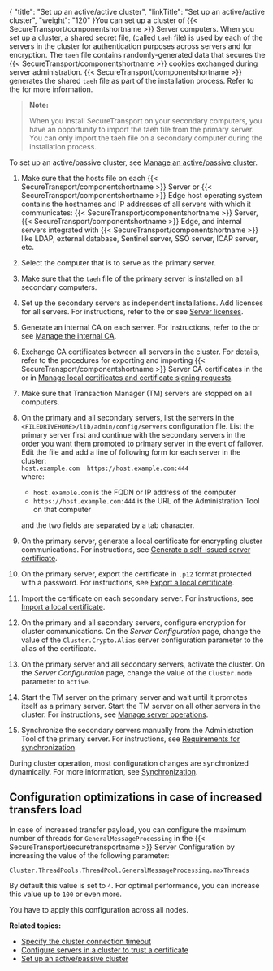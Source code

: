 {
    "title": "Set up an active/active cluster",
    "linkTitle": "Set up an active/active cluster",
    "weight": "120"
}You can set up a cluster of {{< SecureTransport/componentshortname  >}} Server computers. When you set up a cluster, a shared secret file, (called `taeh` file) is used by each of the servers in the cluster for authentication purposes across servers and for encryption. The `taeh` file contains randomly-generated data that secures the {{< SecureTransport/componentshortname  >}} cookies exchanged during server administration. {{< SecureTransport/componentshortname  >}} generates the shared `taeh` file as part of the installation process. Refer to the for more information.

> **Note:**
>
> When you install SecureTransport on your secondary computers, you have an opportunity to import the taeh file from the primary server. You can only import the taeh file on a secondary computer during the installation process.

To set up an active/passive cluster, see [Manage an active/passive cluster](../../c_st_managestandardcluster/t_st_manage_active-passive_cluster#Standard_Clustering_3967700027_1035527).

1.  Make sure that the hosts file on each {{< SecureTransport/componentshortname >}} Server or {{< SecureTransport/componentshortname >}} Edge host operating system contains the hostnames and IP addresses of all servers with which it communicates: {{< SecureTransport/componentshortname >}} Server, {{< SecureTransport/componentshortname >}} Edge, and internal servers integrated with {{< SecureTransport/componentshortname >}} like LDAP, external database, Sentinel server, SSO server, ICAP server, etc.
2.  Select the computer that is to serve as the primary server.
3.  Make sure that the `taeh` file of the primary server is installed on all secondary computers.
4.  Set up the secondary servers as independent installations. Add licenses for all servers. For instructions, refer to the or see [Server licenses](../../../c_st_setup/c_st_serverlicenses#SetupMenu_1217491348_1081231).
5.  Generate an internal CA on each server. For instructions, refer to the or see [Manage the internal CA](../../../c_st_setup/c_st_certificates/t_st_internalca#SetupMenu_1217491348_1118526).
6.  Exchange CA certificates between all servers in the cluster. For details, refer to the procedures for exporting and importing {{< SecureTransport/componentshortname >}} Server CA certificates in the or in [Manage local certificates and certificate signing requests](../../../c_st_setup/c_st_certificates/t_st_localcertificatesandcsrs#top).
7.  Make sure that Transaction Manager (TM) servers are stopped on all computers.
8.  On the primary and all secondary servers, list the servers in the `<FILEDRIVEHOME>/lib/admin/config/servers` configuration file. List the primary server first and continue with the secondary servers in the order you want them promoted to primary server in the event of failover.  
    Edit the file and add a line of following form for each server in the cluster:  
    `host.example.com  https://host.example.com:444`  
    where:  
    -   `host.example.com` is the FQDN or IP address of the computer
    -   `https://host.example.com:444` is the URL of the Administration Tool on that computer

      
    and the two fields are separated by a tab character.
9.  On the primary server, generate a local certificate for encrypting cluster communications. For instructions, see [Generate a self-issued server certificate](../../../c_st_setup/c_st_certificates/t_st_localcertificatesandcsrs#Generate).
10. On the primary server, export the certificate in `.p12` format protected with a password. For instructions, see [Export a local certificate](../../../c_st_setup/c_st_certificates/t_st_localcertificatesandcsrs#Export).
11. Import the certificate on each secondary server. For instructions, see [Import a local certificate](../../../c_st_setup/c_st_certificates/t_st_localcertificatesandcsrs#Import).
12. On the primary and all secondary servers, configure encryption for cluster communications. On the *Server Configuration* page, change the value of the `Cluster.Crypto.Alias` server configuration parameter to the alias of the certificate.
13. On the primary server and all secondary servers, activate the cluster. On the *Server Configuration* page, change the value of the `Cluster.mode` parameter to `active`.
14. Start the TM server on the primary server and wait until it promotes itself as a primary server. Start the TM server on all other servers in the cluster. For instructions, see [Manage server operations]().
15. Synchronize the secondary servers manually from the Administration Tool of the primary server. For instructions, see [Requirements for synchronization](../../c_st_managestandardcluster/c_st_standard_cluster_synchronization#Requirem).

During cluster operation, most configuration changes are synchronized dynamically. For more information, see [Synchronization](../../c_st_standardclustermodel/c_st_active-active_active-passive_clustering#Synchron).

<span id="Config_increased_transfers"></span>

## Configuration optimizations in case of increased transfers load

In case of increased transfer payload, you can configure the maximum number of threads for `GeneralMessageProcessing` in the {{< SecureTransport/securetransportname  >}} Server Configuration by increasing the value of the following parameter:

`Cluster.ThreadPools.ThreadPool.GeneralMessageProcessing.maxThreads`

By default this value is set to `4`. For optimal performance, you can increase this value up to `100` or even more.

You have to apply this configuration across all nodes.

**Related topics:**

-   [Specify the cluster connection timeout](../t_st_specify_cluster_connection_timeout)
-   [Configure servers in a cluster to trust a certificate](../t_st_configure_servers_cluste_trust_certificate)
-   [Set up an active/passive cluster](../t_st_setup_active-passive_cluster)
